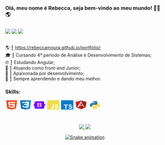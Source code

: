 ### Olá, meu nome é Rebecca, seja bem-vindo ao meu mundo! 👩‍💻🌎
##

<div>
  <a href = "https://www.linkedin.com/in/rebecca-moura-646579207/"><img src="https://img.shields.io/badge/LinkedIn-0077B5?style=for-the-badge&logo=linkedin&logoColor=white" target="_blank"></a>
  <a href = "mailto:rebeccamouradev@gmail.com"><img src="https://img.shields.io/badge/Gmail-D14836?style=for-the-badge&logo=gmail&logoColor=white" target="_blank"></a>
  <a href="wa.me/5521990869770" target="_blank"><img src="https://img.shields.io/badge/WhatsApp-25D366?style=for-the-badge&logo=whatsapp&logoColor=white" target="_blank"></a>
</div>

<br />

🌎 ┇ https://rebeccamoura.github.io/portfolio/; <br />
🎓 ┇ Cursando 4º período de Análise e Desenvolvimento de Sistemas; <br />
🤓 ┇ Estudando Angular; <br />
💼 ┇ Atuando como front-end Junior; <br />
🥰 ┇ Apaixonada por desenvolvimento; <br />
🚀 ┇ Sempre aprendendo e dando meu melhor.

### Skills:

<div style="display: inline_block">
  
  <img align="center" alt="Rebecca-HTML" height="30" width="40" src="https://raw.githubusercontent.com/devicons/devicon/master/icons/html5/html5-original.svg">
  <img align="center" alt="Rebecca-CSS" height="30" width="40" src="https://raw.githubusercontent.com/devicons/devicon/master/icons/css3/css3-original.svg">
  <img align="center" alt="Rebecca-Bootstrap" height="30" width="40" src="https://raw.githubusercontent.com/devicons/devicon/master/icons/bootstrap/bootstrap-original.svg">
  <img align="center" alt="Rebecca-JS" height="30" width="40" src="https://raw.githubusercontent.com/devicons/devicon/master/icons/javascript/javascript-plain.svg">
  <img align="center" alt="Rebecca-TS" height="30" width="40" src="https://raw.githubusercontent.com/devicons/devicon/master/icons/typescript/typescript-plain.svg">
  <img align="center" alt="Rebecca-Angular" height="30" width="40" src="https://raw.githubusercontent.com/devicons/devicon/master/icons/angularjs/angularjs-original.svg">
  <img align="center" alt="Rebecca-Python" height="30" width="40" src="https://raw.githubusercontent.com/devicons/devicon/master/icons/python/python-original.svg">
  
</div>

##
<br />

<div align="center">
  <a href="https://github.com/rebeccamoura">
  <img height="180em" src="https://github-readme-stats.vercel.app/api?username=rebeccamoura&show_icons=true&theme=dracula&include_all_commits=true&count_private=true"/>
  <img height="180em" src="https://github-readme-stats.vercel.app/api/top-langs/?username=rebeccamoura&layout=compact&langs_count=7&theme=dracula"/>
    
  ![Snake animation](https://github.com/rebeccamoura/rebeccamoura/blob/output/github-contribution-grid-snake.svg) 
</div>
